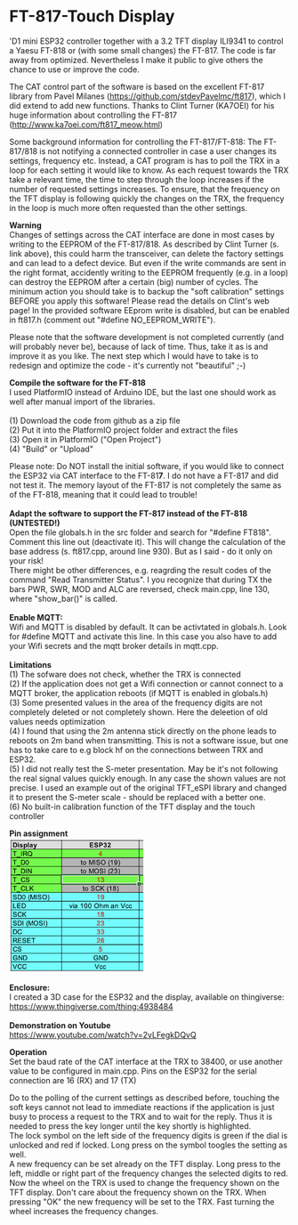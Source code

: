 # FT-817-Touch Display

'D1 mini ESP32 controller together with a 3.2 TFT display ILI9341 to control a Yaesu FT-818 or (with some small changes) the FT-817. The code is far away from optimized. Nevertheless I make it public to give others the chance to use or improve the code.

The CAT control part of the software is based on the excellent FT-817 library from Pavel Milanes (https://github.com/stdevPavelmc/ft817), which I did extend to add new functions.
Thanks to Clint Turner (KA7OEI) for his huge information about controlling the FT-817 (http://www.ka7oei.com/ft817_meow.html)

Some background information for controlling the FT-817/FT-818:
The FT-817/818 is not notifying a connected controller in case a user changes its settings, frequency etc. Instead, a CAT program is has to poll the TRX in a loop for each setting it would like to know. As each request towards the TRX take a relevant time, the time to step through the loop increases if the number of requested settings increases. To ensure, that the frequency on the TFT display is following quickly the changes on the TRX, the frequency in the loop is much more often requested than the other settings.

<b>Warning</b><br>
Changes of settings across the CAT interface are done in most cases by writing to the EEPROM of the FT-817/818. As described by Clint Turner (s. link above), this could harm the transceiver, can delete the factory settings and can lead to a defect device. But even if the write commands are sent in the right format, accidently writing to the EEPROM frequently (e.g. in a loop) can destroy the EEPROM after a certain (big) number of cycles. The minimum action you should take is to backup the "soft calibration" settings BEFORE you apply this software! Please read the details on Clint's web page! In the provided software EEprom write is disabled, but can be enabled in ft817.h (comment out "#define NO_EEPROM_WRITE").

Please note that the software development is not completed currently (and will probably never be), because of lack of time. Thus, take it as is and improve it as you like. The next step which I would have to take is to redesign and optimize the code - it's currently not "beautiful" ;-)

<b>Compile the software for the FT-818</b><br>
I used PlatformIO instead of Arduino IDE, but the last one should work as well after manual import of the libraries.<br><br>
(1) Download the code from github as a zip file<br>
(2) Put it into the PlatformIO project folder and extract the files<br>
(3) Open it in PlatformIO ("Open Project")<br>
(4) "Build" or "Upload"<br>

Please note: Do NOT install the initial software, if you would like to connect the ESP32 via CAT interface to the FT-81<b>7</b>. I do not have a FT-817 and did not test it. The memory layout of the FT-817 is not completely the same as of the FT-818, meaning that it could lead to trouble!<br><br>
<b>Adapt the software to support the FT-817 instead of the FT-818 (UNTESTED!)</b><br>
Open the file globals.h in the src folder and search for "#define FT818". Comment this line out (deactivate it). This will change the calculation of the base address (s. ft817.cpp, around line 930). But as I said - do it only on your risk!<br>
There might be other differences, e.g. reagrding the result codes of the command "Read Transmitter Status". I you recognize that during TX the bars PWR, SWR, MOD and ALC are reversed, check main.cpp, line 130, where "show_bar()" is called.<br><br>
<b>Enable MQTT:</b><br>
Wifi and MQTT is disabled by default. It can be activtated in globals.h. Look for #define MQTT and activate this line. In this case you also have to add your Wifi secrets and the mqtt broker details in mqtt.cpp.
<br><br>
<b>Limitations</b><br>
(1) The sofware does not check, whether the TRX is connected<br>
(2) If the application does not get a Wifi connection or cannot connect to a MQTT broker, the application reboots (if MQTT is enabled in globals.h)<br>
(3) Some presented values in the area of the frequency digits are not completely deleted or not completely shown. Here the deleetion of old values needs optimization<br>
(4) I found that using the 2m antenna stick directly on the phone leads to reboots on 2m band when transmitting. This is not a software issue, but one has to take care to e.g block hf on the connections between TRX and ESP32.<br>
(5) I did not really test the S-meter presentation. May be it's not following the real signal values quickly enough. In any case the shown values are not precise. I used an example out of the original TFT_eSPI library and changed it to present the S-meter scale - should be replaced with a better one.<br>
(6) No built-in calibration function of the TFT display and the touch controller<br>

<b>Pin assignment</b><br>
![Screenshot](pins.png)
<br><br>
<b>Enclosure:</b><br>
I created a 3D case for the ESP32 and the display, available on thingiverse: https://www.thingiverse.com/thing:4938484
<br><br>
<b>Demonstration on Youtube</b><br>
https://www.youtube.com/watch?v=2vLFegkDQvQ

<b>Operation</b><br>
Set the baud rate of the CAT interface at the TRX to 38400, or use another value to be configured in main.cpp. Pins on the ESP32 for the serial connection are 16 (RX) and 17 (TX)<br>

Do to the polling of the current settings as described before, touching the soft keys cannot not lead to immediate reactions if the application is just busy to process a request to the TRX and to wait for the reply. Thus it is needed to press the key longer until the key shortly is highlighted.<br>
The lock symbol on the left side of the frequency digits is green if the dial is unlocked and red if locked. Long press on the symbol toogles the setting as well.<br>
A new frequency can be set already on the TFT display. Long press to the left, middle or right part of the frequency changes the selected digits to red. Now the wheel on the TRX is used to change the frequency shown on the TFT display. Don't care about the frequency shown on the TRX. When pressing "OK" the new frequency will be set to the TRX. Fast turning the wheel increases the frequency changes.


<br><br>


